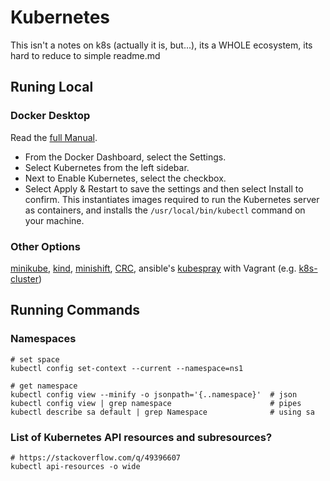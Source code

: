# Kubernetes

<div class="alert alert-primary" role="alert">
This isn't a notes on k8s (actually it is, but...), its a WHOLE ecosystem, its hard to reduce to simple readme.md
</div>

## Runing Local

### Docker Desktop

Read the [full Manual](https://docs.docker.com/desktop/kubernetes/).

- From the Docker Dashboard, select the Settings.
- Select Kubernetes from the left sidebar.
- Next to Enable Kubernetes, select the checkbox.
- Select Apply & Restart to save the settings and then select Install to confirm. This instantiates images required to run the Kubernetes server as containers, and installs  the `/usr/local/bin/kubectl` command on your machine.

### Other Options

[minikube](local/readme.md#minikube), [kind](kind/readme.md#kind), [minishift](https://github.com/minishift/minishift), [CRC](https://github.com/crc-org/crc), ansible's [kubespray](https://github.com/kubernetes-sigs/kubespray) with Vagrant (e.g. [k8s-cluster](https://github.com/butuzov/k8s-cluster))


## Running Commands

### Namespaces

```
# set space
kubectl config set-context --current --namespace=ns1

# get namespace
kubectl config view --minify -o jsonpath='{..namespace}'  # json
kubectl config view | grep namespace                      # pipes
kubectl describe sa default | grep Namespace              # using sa
```

### List of Kubernetes API resources and subresources?

```shell
# https://stackoverflow.com/q/49396607
kubectl api-resources -o wide
```
